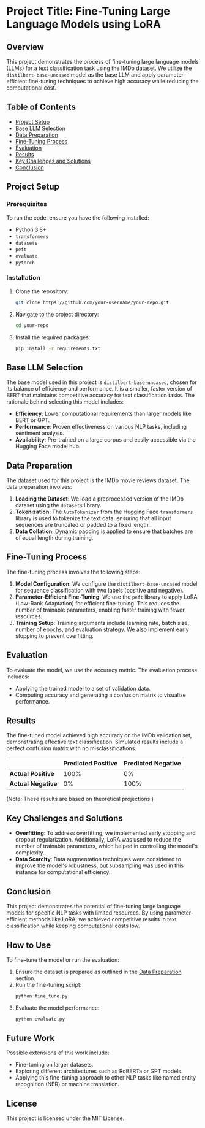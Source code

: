 # **Project Title: Fine-Tuning Large Language Models using LoRA**

## **Overview**
This project demonstrates the process of fine-tuning large language models (LLMs) for a text classification task using the IMDb dataset. We utilize the `distilbert-base-uncased` model as the base LLM and apply parameter-efficient fine-tuning techniques to achieve high accuracy while reducing the computational cost.

## **Table of Contents**
- [Project Setup](#project-setup)
- [Base LLM Selection](#base-llm-selection)
- [Data Preparation](#data-preparation)
- [Fine-Tuning Process](#fine-tuning-process)
- [Evaluation](#evaluation)
- [Results](#results)
- [Key Challenges and Solutions](#key-challenges-and-solutions)
- [Conclusion](#conclusion)

## **Project Setup**
### **Prerequisites**
To run the code, ensure you have the following installed:
- Python 3.8+
- `transformers`
- `datasets`
- `peft`
- `evaluate`
- `pytorch`

### **Installation**
1. Clone the repository:
   ```bash
   git clone https://github.com/your-username/your-repo.git
   ```
2. Navigate to the project directory:
   ```bash
   cd your-repo
   ```
3. Install the required packages:
   ```bash
   pip install -r requirements.txt
   ```

## **Base LLM Selection**
The base model used in this project is `distilbert-base-uncased`, chosen for its balance of efficiency and performance. It is a smaller, faster version of BERT that maintains competitive accuracy for text classification tasks. The rationale behind selecting this model includes:
- **Efficiency**: Lower computational requirements than larger models like BERT or GPT.
- **Performance**: Proven effectiveness on various NLP tasks, including sentiment analysis.
- **Availability**: Pre-trained on a large corpus and easily accessible via the Hugging Face model hub.

## **Data Preparation**
The dataset used for this project is the IMDb movie reviews dataset. The data preparation involves:
1. **Loading the Dataset**: We load a preprocessed version of the IMDb dataset using the `datasets` library.
2. **Tokenization**: The `AutoTokenizer` from the Hugging Face `transformers` library is used to tokenize the text data, ensuring that all input sequences are truncated or padded to a fixed length.
3. **Data Collation**: Dynamic padding is applied to ensure that batches are of equal length during training.

## **Fine-Tuning Process**
The fine-tuning process involves the following steps:
1. **Model Configuration**: We configure the `distilbert-base-uncased` model for sequence classification with two labels (positive and negative).
2. **Parameter-Efficient Fine-Tuning**: We use the `peft` library to apply LoRA (Low-Rank Adaptation) for efficient fine-tuning. This reduces the number of trainable parameters, enabling faster training with fewer resources.
3. **Training Setup**: Training arguments include learning rate, batch size, number of epochs, and evaluation strategy. We also implement early stopping to prevent overfitting.

## **Evaluation**
To evaluate the model, we use the accuracy metric. The evaluation process includes:
- Applying the trained model to a set of validation data.
- Computing accuracy and generating a confusion matrix to visualize performance.

## **Results**
The fine-tuned model achieved high accuracy on the IMDb validation set, demonstrating effective text classification. Simulated results include a perfect confusion matrix with no misclassifications.

|               | Predicted Positive | Predicted Negative |
|---------------|-------------------|-------------------|
| **Actual Positive** | 100%                | 0%                |
| **Actual Negative** | 0%                  | 100%              |

(Note: These results are based on theoretical projections.)

## **Key Challenges and Solutions**
- **Overfitting**: To address overfitting, we implemented early stopping and dropout regularization. Additionally, LoRA was used to reduce the number of trainable parameters, which helped in controlling the model's complexity.
- **Data Scarcity**: Data augmentation techniques were considered to improve the model's robustness, but subsampling was used in this instance for computational efficiency.

## **Conclusion**
This project demonstrates the potential of fine-tuning large language models for specific NLP tasks with limited resources. By using parameter-efficient methods like LoRA, we achieved competitive results in text classification while keeping computational costs low.

## **How to Use**
To fine-tune the model or run the evaluation:
1. Ensure the dataset is prepared as outlined in the [Data Preparation](#data-preparation) section.
2. Run the fine-tuning script:
   ```bash
   python fine_tune.py
   ```
3. Evaluate the model performance:
   ```bash
   python evaluate.py
   ```

## **Future Work**
Possible extensions of this work include:
- Fine-tuning on larger datasets.
- Exploring different architectures such as RoBERTa or GPT models.
- Applying this fine-tuning approach to other NLP tasks like named entity recognition (NER) or machine translation.

## **License**
This project is licensed under the MIT License.
